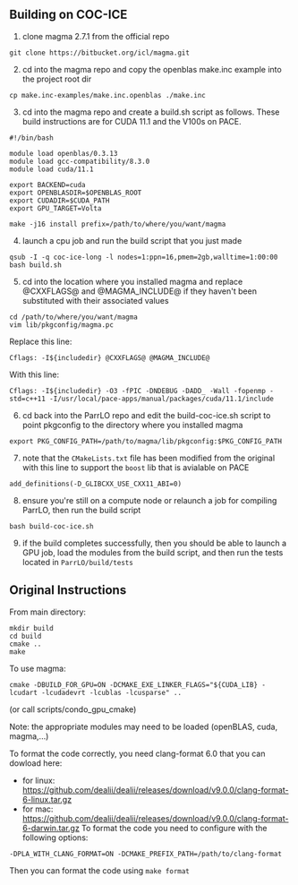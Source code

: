 ## Building on COC-ICE
1. clone magma 2.7.1 from the official repo
```
git clone https://bitbucket.org/icl/magma.git
```
2. cd into the magma repo and copy the openblas make.inc example into the project root dir
```
cp make.inc-examples/make.inc.openblas ./make.inc
```
3. cd into the magma repo and create a build.sh script as follows. These build instructions are for CUDA 11.1 and the V100s on PACE.
```
#!/bin/bash

module load openblas/0.3.13
module load gcc-compatibility/8.3.0
module load cuda/11.1

export BACKEND=cuda
export OPENBLASDIR=$OPENBLAS_ROOT
export CUDADIR=$CUDA_PATH
export GPU_TARGET=Volta

make -j16 install prefix=/path/to/where/you/want/magma
```
4. launch a cpu job and run the build script that you just made
```
qsub -I -q coc-ice-long -l nodes=1:ppn=16,pmem=2gb,walltime=1:00:00
bash build.sh
```
5. cd into the location where you installed magma and replace @CXXFLAGS@ and @MAGMA_INCLUDE@ if they haven't been substituted with their associated values
```
cd /path/to/where/you/want/magma
vim lib/pkgconfig/magma.pc
```
Replace this line:
```
Cflags: -I${includedir} @CXXFLAGS@ @MAGMA_INCLUDE@
```
With this line:
```
Cflags: -I${includedir} -O3 -fPIC -DNDEBUG -DADD_ -Wall -fopenmp -std=c++11 -I/usr/local/pace-apps/manual/packages/cuda/11.1/include
```
6. cd back into the ParrLO repo and edit the build-coc-ice.sh script to point pkgconfig to the directory where you installed magma
```
export PKG_CONFIG_PATH=/path/to/magma/lib/pkgconfig:$PKG_CONFIG_PATH
```
7. note that the `CMakeLists.txt` file has been modified from the original with this line to support the `boost` lib that is avialable on PACE
```
add_definitions(-D_GLIBCXX_USE_CXX11_ABI=0)
```
8. ensure you're still on a compute node or relaunch a job for compiling ParrLO, then run the build script
```
bash build-coc-ice.sh
```
9. if the build completes successfully, then you should be able to launch a GPU job, load the modules from the build script, and then run the tests located in `ParrLO/build/tests`


## Original Instructions
From main directory:
```
mkdir build
cd build
cmake ..
make
```

To use magma:
```
cmake -DBUILD_FOR_GPU=ON -DCMAKE_EXE_LINKER_FLAGS="${CUDA_LIB} -lcudart -lcudadevrt -lcublas -lcusparse" ..
```

(or call scripts/condo_gpu_cmake)

Note: the appropriate modules may need to be loaded (openBLAS, cuda, magma,...)

To format the code correctly, you need clang-format 6.0 that you can dowload
here:
  - for linux: https://github.com/dealii/dealii/releases/download/v9.0.0/clang-format-6-linux.tar.gz
  - for mac: https://github.com/dealii/dealii/releases/download/v9.0.0/clang-format-6-darwin.tar.gz
To format the code you need to configure with the following options:
```
-DPLA_WITH_CLANG_FORMAT=ON -DCMAKE_PREFIX_PATH=/path/to/clang-format
```
Then you can format the code using `make format`
